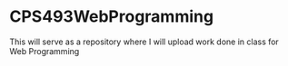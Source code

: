 # CPS493WebProgramming
This will serve as a repository where I will upload work done in class for Web Programming
